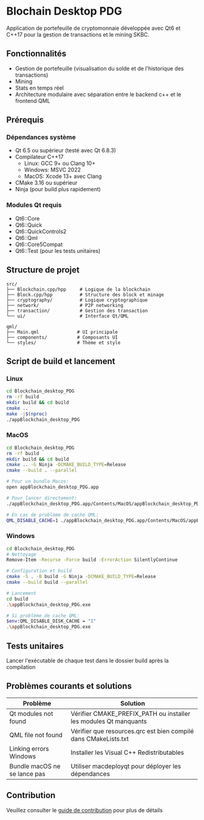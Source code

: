# Blochain Desktop PDG
Application de portefeuille de cryptomonnaie développée avec Qt6 et C++17 pour la gestion de transactions et le mining SKBC.
## Fonctionnalités
- Gestion de portefeuille (visualisation du solde et de l'historique des transactions)
- Mining
- Stats en temps réel
- Architecture modulaire avec séparation entre le backend c++ et le frontend QML

## Prérequis

### Dépendances système
- Qt 6.5 ou supérieur (testé avec Qt 6.8.3)
- Compilateur C++17
    - Linux: GCC 9+ ou Clang 10+
    - Windows: MSVC 2022
    - MacOS: Xcode 13+ avec Clang
- CMake 3.16 ou supérieur
- Ninja (pour build plus rapidement)

### Modules Qt requis
- Qt6::Core
- Qt6::Quick
- Qt6::QuickControls2
- Qt6::Qml
- Qt6::Core5Compat
- Qt6::Test (pour les tests unitaires)

## Structure de projet
```text
src/
├── Blockchain.cpp/hpp     # Logique de la blockchain
├── Block.cpp/hpp          # Structure des block et minage
├── cryptography/          # Logique cryptographique
├── network/               # P2P networking
├── transaction/           # Gestion des transaction 
└── ui/                    # Interface Qt/QML

qml/
├── Main.qml              # UI principale
├── components/           # Composants UI
└── styles/               # Thème et style

```
## Script de build et lancement

### Linux
```bash
cd Blockchain_desktop_PDG
rm -rf build
mkdir build && cd build
cmake ..
make -j$(nproc)
./appBlockchain_desktop_PDG
```

### MacOS
```bash
cd Blockchain_desktop_PDG
rm -rf build
mkdir build && cd build
cmake .. -G Ninja -DCMAKE_BUILD_TYPE=Release
cmake --build . --parallel

# Pour un bundle Macos:
open appBlockchain_desktop_PDG.app

# Pour lancer directement:
./appBlockchain_desktop_PDG.app/Contents/MacOS/appBlockchain_desktop_PDG

# En cas de problème de cache QML:
QML_DISABLE_CACHE=1 ./appBlockchain_desktop_PDG.app/Contents/MacOS/appBlockchain_desktop_PDG
```

### Windows
```bash
cd Blockchain_desktop_PDG
# Nettoyage
Remove-Item -Recurse -Force build -ErrorAction SilentlyContinue

# Configuration et build
cmake -S . -B build -G Ninja -DCMAKE_BUILD_TYPE=Release
cmake --build build --parallel

# Lancement
cd build
.\appBlockchain_desktop_PDG.exe

# Si problème de cache QML:
$env:QML_DISABLE_DISK_CACHE = "1"
.\appBlockchain_desktop_PDG.exe
```

## Tests unitaires
Lancer l'exécutable de chaque test dans le dossier build après la compilation

## Problèmes courants et solutions
|Problème|Solution|
|--------|--------|
| Qt modules not found | Vérifier CMAKE_PREFIX_PATH ou installer les modules Qt manquants
| QML file not found | Vérifier que resources.qrc est bien compilé dans CMakeLists.txt |
| Linking errors Windows | Installer les Visual C++ Redistributables |
| Bundle macOS ne se lance pas | Utiliser macdeployqt pour déployer les dépendances |

## Contribution
Veuillez consulter le [guide de contribution](CONTRIBUTING.md) pour plus de détails

